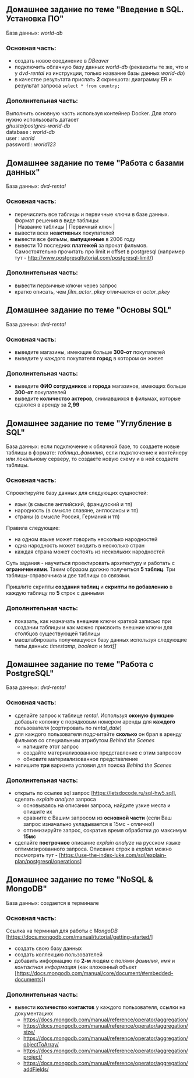## Домашнее задание по теме "Введение в SQL. Установка ПО"
База данных: *world-db*
### Основная часть:

- создать новое соединение в *DBeaver* 
- подключить облачную базу данных *world-db* (реквизиты те же, что и у *dvd-rental* из инструкции, 
только название базы данных *world-db*)
- в качестве результата прислать **2** скриншота: диаграмму ER и результат запроса ```select * from country;```

### Дополнительная часть:

Выполнить основную часть используя контейнер Docker.
Для этого нужно использовать датасет  
*ghusta/postgres-world-db*  
database : *world-db*  
user : *world*  
password : *world123*  



## Домашнее задание по теме "Работа с базами данных"
База данных: *dvd-rental*
### Основная часть:

- перечислить все таблицы и первичные ключи в базе данных. Формат решения в виде таблицы:  
 | Название таблицы | Первичный ключ |  
- вывести всех **неактивных** покупателей  
- вывести все фильмы, **выпущенные** в 2006 году  
- вывести 10 последних **платежей** за прокат фильмов. 
Самостоятельно прочитать про limit и offset в postgresql (например тут - 
http://www.postgresqltutorial.com/postgresql-limit/)

### Дополнительная часть:

- вывести первичные ключи через запрос
- кратко описать, чем *film_actor_pkey* отличается от *actor_pkey* 



## Домашнее задание по теме "Основы SQL"
База данных: *dvd-rental*
### Основная часть:

- выведите магазины, имеющие больше **300-от** покупателей  
- выведите у каждого покупателя **город** в котором он живет

### Дополнительная часть:

- выведите **ФИО сотрудников** и **города** магазинов, имеющих больше **300-от** покупателей  
- выведите **количество актеров**, снимавшихся в фильмах, которые сдаются в аренду за **2,99**



## Домашнее задание по теме "Углубление в SQL"
База данных: если подключение к облачной базе, то создаете новые таблицы в формате: *таблица_фамилия*, если 
подключение к контейнеру или локальному серверу, то создаете новую схему и в ней создаете таблицы.  
### Основная часть:

Спроектируйте базу данных для следующих сущностей:  
- язык (в смысле английский, французский и тп)  
- народность (в смысле славяне, англосаксы и тп)  
- страны (в смысле Россия, Германия и тп)

Правила следующие:
- на одном языке может говорить несколько народностей
- одна народность может входить в несколько стран
- каждая страна может состоять из нескольких народностей

Суть задания - научиться проектировать архитектуру и работать с **ограничениями**.
Таким образом должно получиться **5 таблиц**. Три таблицы-справочника и две таблицы со связями.

Пришлите скрипты **создания таблиц** и **скрипты по добавлению** в каждую таблицу по **5** строк с данными

### Дополнительная часть:

- показать, как назначать внешние ключи краткой записью при создании таблицы и как можно присвоить 
внешние ключи для столбцов существующей таблицы
- масштабировать получившуюся базу данных используя следующие типы данных: *timestamp*, *boolean* и *text[]* 



## Домашнее задание по теме "Работа с PostgreSQL"
База данных: *dvd-rental*  
### Основная часть:

- сделайте запрос к таблице *rental*. Используя **оконую функцию** добавьте колонку с порядковым номером
аренды для **каждого** пользователя (сортировать по *rental_date*)
- для каждого пользователя подсчитайте **сколько** он брал в аренду фильмов со
специальным атрибутом *Behind the Scenes* 
    - напишите этот запрос 
    - создайте материализованное представление с этим запросом
    - обновите материализованное представление
- напишите **три** варианта условия для поиска *Behind the Scenes*

### Дополнительная часть:

- открыть по ссылке sql запрос [https://letsdocode.ru/sql-hw5.sql], сделать *explain analyze* запроса 
    - основываясь на описании запроса, найдите узкие места и опишите их
    - сравните с Вашим запросом из **основной части** (если Ваш запрос изначально укладывается в 15мс - отлично!)
    - оптимизируйте запрос, сократив время обработки до максимум **15мс** 
- сделайте **построчное** описание *explain analyze* на русском языке оптимизированного запроса. Описание строк 
в *explain* можно посмотреть тут - [https://use-the-index-luke.com/sql/explain-plan/postgresql/operations]



## Домашнее задание по теме "NoSQL & MongoDB"
База данных: создается в терминале  
### Основная часть:

Ссылка на терминал для работы с *MongoDB* [https://docs.mongodb.com/manual/tutorial/getting-started/]  
- создать свою базу данных
- создать коллекцию пользователей
- добавить информацию по **2-м** людям с полями *фамилия*, *имя* и *контактная информация* (как вложенный объект
[https://docs.mongodb.com/manual/core/document/#embedded-documents])

### Дополнительная часть:

- вывести **количество контактов** у каждого пользователя, ссылки на документацию:
    - https://docs.mongodb.com/manual/reference/operator/aggregation/
    - https://docs.mongodb.com/manual/reference/operator/aggregation/size/
    - https://docs.mongodb.com/manual/reference/operator/aggregation/objectToArray/
    - https://docs.mongodb.com/manual/reference/operator/aggregation/project/
    - https://docs.mongodb.com/manual/reference/operator/aggregation/addFields/
    